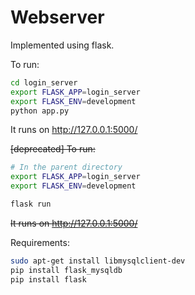 # Webserver



Implemented using flask.



To run:

```bash
cd login_server
export FLASK_APP=login_server
export FLASK_ENV=development
python app.py
```

It runs on http://127.0.0.1:5000/





~~[deprecated] To run:~~

```bash
# In the parent directory
export FLASK_APP=login_server
export FLASK_ENV=development

flask run
```

~~It runs on http://127.0.0.1:5000/~~





Requirements:

```bash
sudo apt-get install libmysqlclient-dev
pip install flask_mysqldb
pip install flask
```

